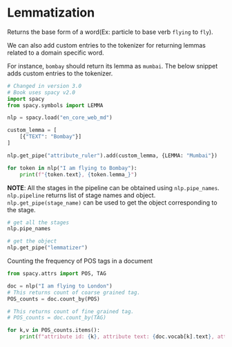 # Lemmatization

Returns the base form of a word(Ex: particle to base verb `flying` to `fly`).

We can also add custom entries to the tokenizer for returning lemmas related to a domain specific word.

For instance, `bombay` should return its lemma as `mumbai`. The below snippet adds custom entries to the tokenizer.

```Python
# Changed in version 3.0
# Book uses spacy v2.0
import spacy
from spacy.symbols import LEMMA

nlp = spacy.load("en_core_web_md")

custom_lemma = [
    [{"TEXT": "Bombay"}]
]

nlp.get_pipe("attribute_ruler").add(custom_lemma, {LEMMA: "Mumbai"})

for token in nlp("I am flying to Bombay"):
    print(f"{token.text}, {token.lemma_}")
```

**NOTE**: All the stages in the pipeline can be obtained using `nlp.pipe_names`. `nlp.pipeline` returns list of stage names and object. `nlp.get_pipe(stage_name)` can be used to get the object corresponding to the stage.

```Python
# get all the stages
nlp.pipe_names

# get the object
nlp.get_pipe("lemmatizer")
```

Counting the frequency of POS tags in a document

```Python
from spacy.attrs import POS, TAG

doc = nlp("I am flying to London")
# This returns count of coarse grained tag.
POS_counts = doc.count_by(POS)

# This returns count of fine grained tag.
# POS_counts = doc.count_by(TAG)

for k,v in POS_counts.items():
    print(f"attribute id: {k}, attribute text: {doc.vocab[k].text}, attr frequency: {v}")
```
